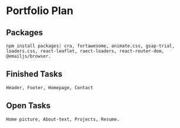 # Portfolio Plan

## Packages

`npm install packages: cra, fortawesome, animate.css, gsap-trial, loaders.css, react-leaflet, raect-loaders, react-router-dom, @emailjs/browser.`

## Finished Tasks

`Header, Footer, Homepage, Contact`

## Open Tasks

`Home picture, About-text, Projects, Resume.`

